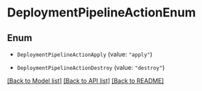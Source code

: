 # DeploymentPipelineActionEnum

## Enum


* `DeploymentPipelineActionApply` (value: `"apply"`)

* `DeploymentPipelineActionDestroy` (value: `"destroy"`)


[[Back to Model list]](../README.md#documentation-for-models) [[Back to API list]](../README.md#documentation-for-api-endpoints) [[Back to README]](../README.md)


